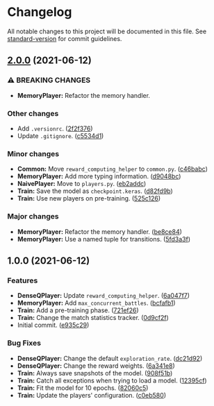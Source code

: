 # Changelog

All notable changes to this project will be documented in this file. See [standard-version](https://github.com/conventional-changelog/standard-version) for commit guidelines.

## [2.0.0](https://github.com/rphln/Mawile/compare/v1.0.0...v2.0.0) (2021-06-12)


### ⚠ BREAKING CHANGES

* **MemoryPlayer:** Refactor the memory handler.

### Other changes

* Add `.versionrc`. ([2f2f376](https://github.com/rphln/Mawile/commit/2f2f376df14fe05b81939363a254d5343afeaee3))
* Update `.gitignore`. ([c5534d1](https://github.com/rphln/Mawile/commit/c5534d182f41675b1d0cf3b0b28b98d7687dccd4))


### Minor changes

* **Common:** Move `reward_computing_helper` to `common.py`. ([c46babc](https://github.com/rphln/Mawile/commit/c46babc4a40bdc63640e3ebb7a168fe0d568d276))
* **MemoryPlayer:** Add more typing information. ([d9048bc](https://github.com/rphln/Mawile/commit/d9048bcd6deb8c3d4f4b325152bc52b2b1d31c99))
* **NaivePlayer:** Move to `players.py`. ([eb2addc](https://github.com/rphln/Mawile/commit/eb2addc6b46e15120820d9e8c994ef60f98ae631))
* **Train:** Save the model as `checkpoint.keras`. ([d82fd9b](https://github.com/rphln/Mawile/commit/d82fd9bc5978a5b2d4b5dbeaea0fc6301c70d19a))
* **Train:** Use new players on pre-training. ([525c126](https://github.com/rphln/Mawile/commit/525c1260d1bc83b31dee7bdcd5e78e0fbb736826))


### Major changes

* **MemoryPlayer:** Refactor the memory handler. ([be8ce84](https://github.com/rphln/Mawile/commit/be8ce84eac890d1c36914ad1f2d0ec57e823b87b))
* **MemoryPlayer:** Use a named tuple for transitions. ([5fd3a3f](https://github.com/rphln/Mawile/commit/5fd3a3f79e150400da055a960384caeca948c757))

## 1.0.0 (2021-06-12)


### Features

* **DenseQPlayer:** Update `reward_computing_helper`. ([6a047f7](https://github.com/rphln/Mawile/commit/6a047f779ba79fc102e274e07a22602d02897a92))
* **MemoryPlayer:** Add `max_concurrent_battles`. ([bcfafb1](https://github.com/rphln/Mawile/commit/bcfafb1926b0dd1fc8909c06059bcdd3f5636204))
* **Train:** Add a pre-training phase. ([721ef26](https://github.com/rphln/Mawile/commit/721ef26e17900ea213cec3568658e4d5d28a3fb5))
* **Train:** Change the match statistics tracker. ([0d9cf2f](https://github.com/rphln/Mawile/commit/0d9cf2fdd88e68cf8027b8b801974d0e560c9432))
* Initial commit. ([e935c29](https://github.com/rphln/Mawile/commit/e935c29f8bc52450ae3c13bc095f3c4c557f5da8))


### Bug Fixes

* **DenseQPlayer:** Change the default `exploration_rate`. ([dc21d92](https://github.com/rphln/Mawile/commit/dc21d92da5e36035b70ebd89c152403d2d3371db))
* **DenseQPlayer:** Change the reward weights. ([6a341e8](https://github.com/rphln/Mawile/commit/6a341e88c0f374f49106424cb6119cf87335b613))
* **Train:** Always save snapshots of the model. ([908f51b](https://github.com/rphln/Mawile/commit/908f51beada0ab1d1b372cadb747a3d3c674bd5c))
* **Train:** Catch all exceptions when trying to load a model. ([12395cf](https://github.com/rphln/Mawile/commit/12395cfdcd30648956f80bc7a4d5400892fb02b4))
* **Train:** Fit the model for 10 epochs. ([82060c5](https://github.com/rphln/Mawile/commit/82060c5463f630b531123b30ec23f3d6e9e2f8ea))
* **Train:** Update the players' configuration. ([c0eb580](https://github.com/rphln/Mawile/commit/c0eb580ece0ca97ba7a609bde20ec60409325890))
